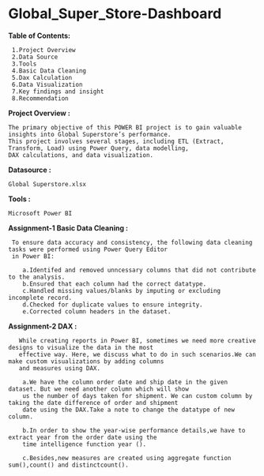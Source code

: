 # Global_Super_Store-Dashboard
 
 **Table of Contents:**
 
     1.Project Overview
     2.Data Source 
     3.Tools
     4.Basic Data Cleaning
     5.Dax Calculation
     6.Data Visualization
     7.Key findings and insight
     8.Recommendation

**Project  Overview :**

    The primary objective of this POWER BI project is to gain valuable insights into Global Superstore’s performance.
    This project involves several stages, including ETL (Extract, Transform, Load) using Power Query, data modelling, 
    DAX calculations, and data visualization.  


**Datasource :** 

    Global Superstore.xlsx

**Tools :**

    Microsoft Power BI

**Assignment-1  Basic Data Cleaning :**

     To ensure data accuracy and consistency, the following data cleaning tasks were performed using Power Query Editor 
     in Power BI:

        a.Identifed and removed unncessary columns that did not contribute to the analysis.
        b.Ensured that each column had the correct datatype.
        c.Handled missing values/blanks by imputing or excluding incomplete record.
        d.Checked for duplicate values to ensure integrity.
        e.Corrected column headers in the dataset.

**Assignment-2 DAX :**

       While creating reports in Power BI, sometimes we need more creative designs to visualize the data in the most 
       effective way. Here, we discuss what to do in such scenarios.We can make custom visualizations by adding columns
       and measures using DAX.

        a.We have the column order date and ship date in the given dataset. But we need another column which will show 
        us the number of days taken for shipment. We can custom column by taking the date difference of order and shipment
        date using the DAX.Take a note to change the datatype of new column.

        b.In order to show the year-wise performance details,we have to extract year from the order date using the 
        time intelligence function year ().

        c.Besides,new measures are created using aggregate function sum(),count() and distinctcount().

 
